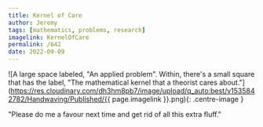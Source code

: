 ```yaml
---
title: Kernel of Care
author: Jeremy
tags: [mathematics, problems, research]
imagelink: KernelOfCare
permalink: /642
date: 2022-09-09
---
```


![A large space labeled, "An applied problem". Within, there's a small square that has the label, "The mathematical kernel that a theorist cares about."](https://res.cloudinary.com/dh3hm8pb7/image/upload/q_auto:best/v1535842782/Handwaving/Published/{{ page.imagelink }}.png){: .centre-image }

"Please do me a favour next time and get rid of all this extra fluff."
